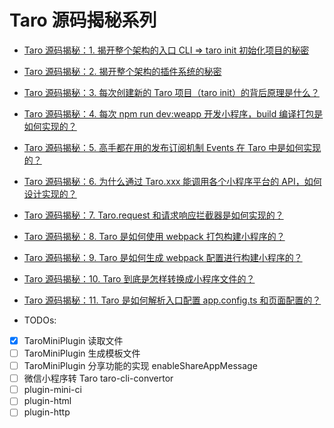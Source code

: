 # Taro 源码揭秘系列

- [Taro 源码揭秘：1. 揭开整个架构的入口 CLI => taro init 初始化项目的秘密](../taro/cli-init/)
- [Taro 源码揭秘：2. 揭开整个架构的插件系统的秘密](../taro/cli-plugins/)
- [Taro 源码揭秘：3. 每次创建新的 Taro 项目（taro init）的背后原理是什么？](../taro/cli-init-2/)
- [Taro 源码揭秘：4. 每次 npm run dev:weapp 开发小程序，build 编译打包是如何实现的？](../taro/cli-build/)
- [Taro 源码揭秘：5. 高手都在用的发布订阅机制 Events 在 Taro 中是如何实现的？](../taro/events/)
- [Taro 源码揭秘：6. 为什么通过 Taro.xxx 能调用各个小程序平台的 API，如何设计实现的？](../taro/native-apis/)
- [Taro 源码揭秘：7. Taro.request 和请求响应拦截器是如何实现的？](../taro/request/)
- [Taro 源码揭秘：8. Taro 是如何使用 webpack 打包构建小程序的？](../taro/webpack5/)
- [Taro 源码揭秘：9. Taro 是如何生成 webpack 配置进行构建小程序的？](../taro/webpack5-runner/)
- [Taro 源码揭秘：10. Taro 到底是怎样转换成小程序文件的？](../taro/mini-plugin/)
- [Taro 源码揭秘：11. Taro 是如何解析入口配置 app.config.ts 和页面配置的？](../taro/mini-plugin-2/)

- TODOs:
- [x] TaroMiniPlugin 读取文件
- [ ] TaroMiniPlugin 生成模板文件
- [ ] TaroMiniPlugin 分享功能的实现 enableShareAppMessage
- [ ] 微信小程序转 Taro taro-cli-convertor
- [ ] plugin-mini-ci
- [ ] plugin-html
- [ ] plugin-http

